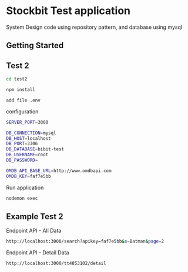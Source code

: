 # Stockbit Test application
System Design code using repository pattern, and database using mysql

## Getting Started

## Test 2
```sh
cd test2
```

```sh
npm install
```

```sh
add file .env
```

configuration
```sh
SERVER_PORT=3000

DB_CONNECTION=mysql
DB_HOST=localhost
DB_PORT=3306
DB_DATABASE=bibit-test
DB_USERNAME=root
DB_PASSWORD=

OMDB_API_BASE_URL=http://www.omdbapi.com
OMDB_KEY=faf7e5bb
```

Run application
```sh
nodemon exec
```

## Example Test 2
Endpoint API - All Data
```sh
http://localhost:3000/search?apikey=faf7e5bb&s=Batman&page=2
```

Endpoint API - Detail Data
```sh
http://localhost:3000/tt4853102/detail
```
